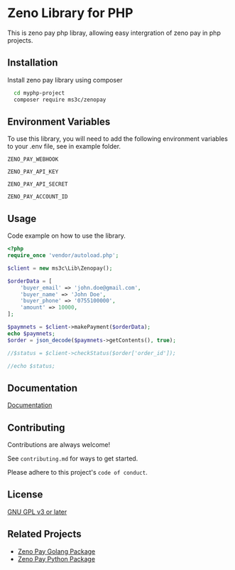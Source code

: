 
# Zeno Library for PHP

This is zeno pay php libray, allowing easy intergration of zeno pay in php projects.

## Installation

Install zeno pay library using composer

```bash
  cd myphp-project
  composer require ms3c/zenopay
```
    
## Environment Variables

To use this library, you will need to add the following environment variables to your .env file, see in example folder.

`ZENO_PAY_WEBHOOK`

`ZENO_PAY_API_KEY`

`ZENO_PAY_API_SECRET`

`ZENO_PAY_ACCOUNT_ID`


## Usage
Code example on how to use the library.
```php
<?php
require_once 'vendor/autoload.php';

$client = new ms3c\Lib\Zenopay();

$orderData = [
    'buyer_email' => 'john.doe@gmail.com',
    'buyer_name' => 'John Doe',
    'buyer_phone' => '0755100000',
    'amount' => 10000,
];

$paymnets = $client->makePayment($orderData);
echo $paymnets;
$order = json_decode($paymnets->getContents(), true);

//$status = $client->checkStatus($order['order_id']);

//echo $status;

```


## Documentation

[Documentation](https://zenopay.gitbook.io/zenopay/basics/create-order-check-status-and-webhook/php)


## Contributing

Contributions are always welcome!

See `contributing.md` for ways to get started.

Please adhere to this project's `code of conduct`.


## License

[GNU GPL v3 or later](https://github.com/ms3c/zenopay-php/blob/main/LICENSE)

## Related Projects

- [Zeno Pay Golang Package](https://github.com/dilungasr/zeno)
- [Zeno Pay Python Package](https://github.com/jovyinny/zenopay)
